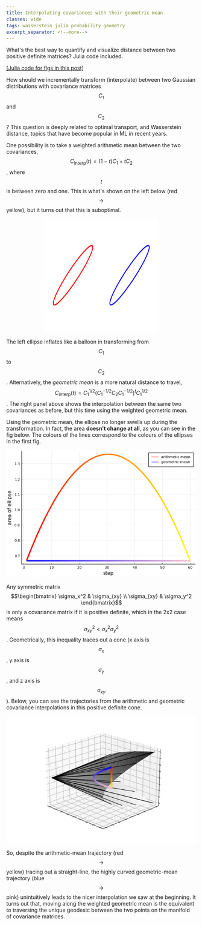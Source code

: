 ```yaml
---
title: Interpolating covariances with their geometric mean
classes: wide
tags: wasserstein julia probability geometry
excerpt_separator: <!--more-->
---
```


What's the best way to quantify and visualize distance between two positive definite matrices? Julia code included.

<!--more-->

[[Julia code for figs in this post]](https://github.com/lyndond/lyndond.github.io/blob/master/code/psd_cone.jl)

How should we incrementally transform (interpolate) between two Gaussian distributions with covariance matrices $$C_1$$ and $$C_2$$?
This question is deeply related to optimal transport, and Wasserstein distance, topics that have become popular in ML in recent years.

One possibility is to take a weighted arithmetic mean between the two covariances, $$C_{\text{interp}}(t) = (1-t)C_1 + tC_2$$, where $$t$$ is between zero and one.
This is what's shown on the left below (red $$\rightarrow$$ yellow), but it turns out that this is suboptimal.
<div style="text-align:center"><img src="/assets/posts/psd_cone/animellipse.gif" style="width:300px;height:300px;"/></div>

The left ellipse inflates like a balloon in transforming from $$C_1$$ to $$C_2$$.
Alternatively, the *geometric mean* is a more natural distance to travel, 
$$C_{\text{interp}}(t)=C_1^{1/2} \left(C_1^{-1/2} C_2 C_1^{-1/2}\right)^t C_1^{1/2}$$. 
The right panel above shows the interpolation between the same two covariances as before, but this time using the weighted geometric mean.

Using the geometric mean, the ellipse no longer swells up during the transformation.
In fact, the area **doesn't change at all**, as you can see in the fig below.
The colours of the lines correspond to the colours of the ellipses in the first fig.

<div style="text-align:center"><img src="/assets/posts/psd_cone/area.png" /></div>

Any symmetric matrix $$\begin{bmatrix} 
\sigma_x^2 & \sigma_{xy} \\
\sigma_{xy} & \sigma_y^2
\end{bmatrix}$$ is only a covariance matrix if it is positive definite, which in the 2x2 case means $$\sigma_{xy}^2 < \sigma_x^2\sigma_y^2$$.
Geometrically, this inequality traces out a cone (x axis is $$\sigma_x$$, y axis is $$\sigma_y$$, and z axis is $$\sigma_{xy}$$). 
Below, you can see the trajectories from the arithmetic and geometric covariance interpolations in this positive definite cone.

<div style="text-align:center"><img src="/assets/posts/psd_cone/animcone.gif" /></div>

So, despite the arithmetic-mean trajectory (red$$\rightarrow$$yellow) tracing out a straight-line, the highly curved geometric-mean trajectory (blue$$\rightarrow$$pink) unintuitively leads to the nicer interpolation we saw at the beginning.
It turns out that, moving along the weighted geometric mean is the equivalent to traversing the unique geodesic between the two points on the manifold of covariance matrices.
